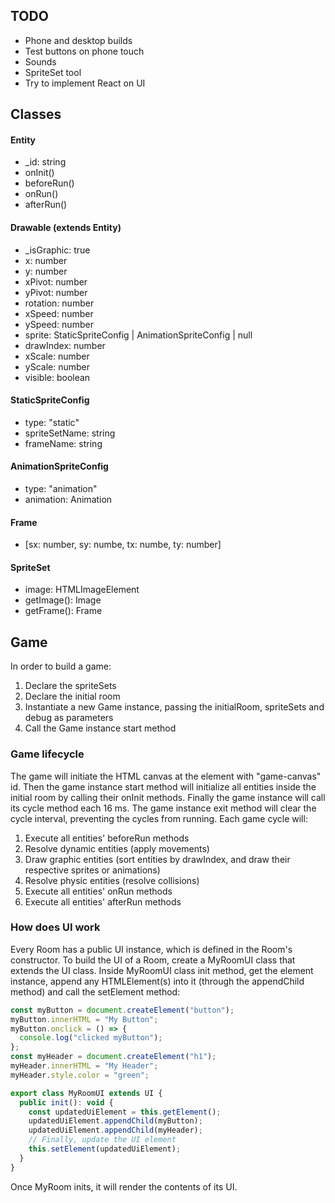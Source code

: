 ## TODO

- Phone and desktop builds
- Test buttons on phone touch
- Sounds
- SpriteSet tool
- Try to implement React on UI

## Classes

#### Entity

- \_id: string
- onInit()
- beforeRun()
- onRun()
- afterRun()

#### Drawable (extends Entity)

- \_isGraphic: true
- x: number
- y: number
- xPivot: number
- yPivot: number
- rotation: number
- xSpeed: number
- ySpeed: number
- sprite: StaticSpriteConfig | AnimationSpriteConfig | null
- drawIndex: number
- xScale: number
- yScale: number
- visible: boolean

#### StaticSpriteConfig

- type: "static"
- spriteSetName: string
- frameName: string

#### AnimationSpriteConfig

- type: "animation"
- animation: Animation

#### Frame

- [sx: number, sy: numbe, tx: numbe, ty: number]

#### SpriteSet

- image: HTMLImageElement
- getImage(): Image
- getFrame(): Frame

## Game

In order to build a game:

1. Declare the spriteSets
2. Declare the initial room
3. Instantiate a new Game instance, passing the initialRoom, spriteSets and debug as parameters
4. Call the Game instance start method

### Game lifecycle

The game will initiate the HTML canvas at the element with "game-canvas" id. Then the game instance start method will initialize all entities inside the initial room by calling their onInit methods. Finally the game instance will call its cycle method each 16 ms. The game instance exit method will clear the cycle interval, preventing the cycles from running.
Each game cycle will:

1. Execute all entities' beforeRun methods
2. Resolve dynamic entities (apply movements)
3. Draw graphic entities (sort entities by drawIndex, and draw their respective sprites or animations)
4. Resolve physic entities (resolve collisions)
5. Execute all entities' onRun methods
6. Execute all entities' afterRun methods

### How does UI work

Every Room has a public UI instance, which is defined in the Room's constructor. To build the UI of a Room, create a MyRoomUI class that extends the UI class. Inside MyRoomUI class init method, get the element instance, append any HTMLElement(s) into it (through the appendChild method) and call the setElement method:

```js
const myButton = document.createElement("button");
myButton.innerHTML = "My Button";
myButton.onclick = () => {
  console.log("clicked myButton");
};
const myHeader = document.createElement("h1");
myHeader.innerHTML = "My Header";
myHeader.style.color = "green";

export class MyRoomUI extends UI {
  public init(): void {
    const updatedUiElement = this.getElement();
    updatedUiElement.appendChild(myButton);
    updatedUiElement.appendChild(myHeader);
    // Finally, update the UI element
    this.setElement(updatedUiElement);
  }
}
```

Once MyRoom inits, it will render the contents of its UI.
